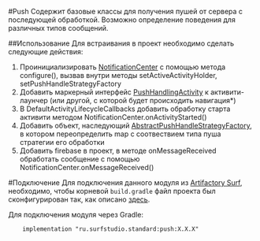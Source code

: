 #Push
Содержит базовые классы для получения пушей от сервера с последующей обработкой. 
Возможно определение поведения для различных типов сообщений.

##Использование
Для встраивания в проект необходимо сделать следующие действия:
1. Проинициализировать [NotificationCenter](src/main/java/ru/surfstudio/android/notification/NotificationCenter.kt)
   с помощью метода configure(), вызвав внутри методы setActiveActivityHolder, setPushHandleStrategyFactory
1. Добавить маркерный интерфейс [PushHandlingActivity](src/main/java/ru/surfstudio/android/notification/ui/notification/PushHandlingActivity.kt)
   к активити-лаунчер (или другой, с которой будет происходить навигация*)
1. В DefaultActivityLifecycleCallbacks добавить обработку старта активити методом 
   NotificationCenter.onActivityStarted()
1. Добавить объект, наследующий [AbstractPushHandleStrategyFactory](src/main/java/ru/surfstudio/android/notification/ui/notification/AbstractPushHandleStrategyFactory.kt),
   в котором переопределить map c соотвествием типа пуша стратегии его обработки
1. Добавить firebase в проект, в методе onMessageReceived обработать сообщение
   с помощью NotificationCenter.onMessageReceived()
   
#Подключение
Для подключения данного модуля из [Artifactory Surf](http://artifactory.surfstudio.ru), необходимо, 
чтобы корневой `build.gradle` файл проекта был сконфигурирован так, как описано 
[здесь](https://bitbucket.org/surfstudio/android-standard/overview).
  
Для подключения модуля через Gradle:
```
    implementation "ru.surfstudio.standard:push:X.X.X"
```